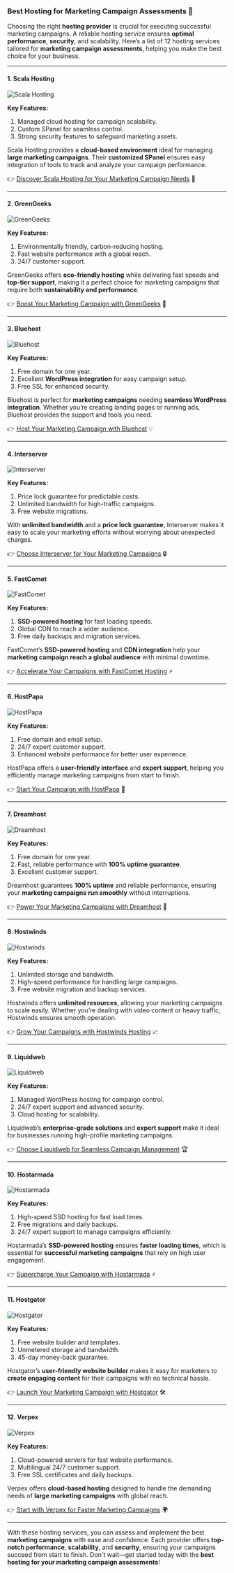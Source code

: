 ### Best Hosting for Marketing Campaign Assessments 🚀

Choosing the right **hosting provider** is crucial for executing successful marketing campaigns. A reliable hosting service ensures **optimal performance**, **security**, and scalability. Here’s a list of 12 hosting services tailored for **marketing campaign assessments**, helping you make the best choice for your business.

---

#### 1. Scala Hosting
![Scala Hosting](https://i.imgur.com/uJ5JIK3.png "Scala Web Hosting")

**Key Features:**
1. Managed cloud hosting for campaign scalability.
2. Custom SPanel for seamless control.
3. Strong security features to safeguard marketing assets.

Scala Hosting provides a **cloud-based environment** ideal for managing **large marketing campaigns**. Their **customized SPanel** ensures easy integration of tools to track and analyze your campaign performance.

👉 [Discover Scala Hosting for Your Marketing Campaign Needs](https://snipitx.com/scala-jy) 🌟

---

#### 2. GreenGeeks
![GreenGeeks](https://i.imgur.com/eEwuntu.jpg "GreenGeeks Hosting")

**Key Features:**
1. Environmentally friendly, carbon-reducing hosting.
2. Fast website performance with a global reach.
3. 24/7 customer support.

GreenGeeks offers **eco-friendly hosting** while delivering fast speeds and **top-tier support**, making it a perfect choice for marketing campaigns that require both **sustainability and performance**.

👉 [Boost Your Marketing Campaign with GreenGeeks](https://snipitx.com/greengeeks-jy) 🌱

---

#### 3. Bluehost
![Bluehost](https://i.imgur.com/PasFF9E.jpeg "Bluehost Hosting")

**Key Features:**
1. Free domain for one year.
2. Excellent **WordPress integration** for easy campaign setup.
3. Free SSL for enhanced security.

Bluehost is perfect for **marketing campaigns** needing **seamless WordPress integration**. Whether you’re creating landing pages or running ads, Bluehost provides the support and tools you need.

👉 [Host Your Marketing Campaign with Bluehost](https://snipitx.com/bluehost-jy) 💡

---

#### 4. Interserver
![Interserver](https://i.imgur.com/OM5dOEW.jpeg "Interserver Hosting")

**Key Features:**
1. Price lock guarantee for predictable costs.
2. Unlimited bandwidth for high-traffic campaigns.
3. Free website migrations.

With **unlimited bandwidth** and a **price lock guarantee**, Interserver makes it easy to scale your marketing efforts without worrying about unexpected charges.

👉 [Choose Interserver for Your Marketing Campaigns](https://snipitx.com/interserver-jy) 🔒

---

#### 5. FastComet
![FastComet](https://i.imgur.com/7qgXuWp.png "FastComet Hosting")

**Key Features:**
1. **SSD-powered hosting** for fast loading speeds.
2. Global CDN to reach a wider audience.
3. Free daily backups and migration services.

FastComet’s **SSD-powered hosting** and **CDN integration** help your **marketing campaign reach a global audience** with minimal downtime.

👉 [Accelerate Your Campaigns with FastComet Hosting](https://snipitx.com/fastcomet-jy) ⚡

---

#### 6. HostPapa
![HostPapa](https://i.imgur.com/ouDTkvl.jpeg "HostPapa Hosting")

**Key Features:**
1. Free domain and email setup.
2. 24/7 expert customer support.
3. Enhanced website performance for better user experience.

HostPapa offers a **user-friendly interface** and **expert support**, helping you efficiently manage marketing campaigns from start to finish.

👉 [Start Your Campaign with HostPapa](https://snipitx.com/hostpapa-jy) 🚀

---

#### 7. Dreamhost
![Dreamhost](https://i.imgur.com/rXIg8ip.jpeg "Dreamhost Hosting")

**Key Features:**
1. Free domain for one year.
2. Fast, reliable performance with **100% uptime guarantee**.
3. Excellent customer support.

Dreamhost guarantees **100% uptime** and reliable performance, ensuring your **marketing campaigns run smoothly** without interruptions.

👉 [Power Your Marketing Campaigns with Dreamhost](https://snipitx.com/dreamhost-jy) 💪

---

#### 8. Hostwinds
![Hostwinds](https://i.imgur.com/53aSNXx.jpeg "Hostwinds Hosting")

**Key Features:**
1. Unlimited storage and bandwidth.
2. High-speed performance for handling large campaigns.
3. Free website migration and backup services.

Hostwinds offers **unlimited resources**, allowing your marketing campaigns to scale easily. Whether you’re dealing with video content or heavy traffic, Hostwinds ensures smooth operation.

👉 [Grow Your Campaigns with Hostwinds Hosting](https://snipitx.com/hostwinds-jy) 📈

---

#### 9. Liquidweb
![Liquidweb](https://i.imgur.com/4IvT9SC.jpeg "Liquidweb Hosting")

**Key Features:**
1. Managed WordPress hosting for campaign control.
2. 24/7 expert support and advanced security.
3. Cloud hosting for scalability.

Liquidweb’s **enterprise-grade solutions** and **expert support** make it ideal for businesses running high-profile marketing campaigns.

👉 [Choose Liquidweb for Seamless Campaign Management](https://snipitx.com/liquidweb-jy) 🏆

---

#### 10. Hostarmada
![Hostarmada](https://i.imgur.com/KFbdf3o.jpeg "Hostarmada Hosting")

**Key Features:**
1. High-speed SSD hosting for fast load times.
2. Free migrations and daily backups.
3. 24/7 expert support to manage campaigns efficiently.

Hostarmada’s **SSD-powered hosting** ensures **faster loading times**, which is essential for **successful marketing campaigns** that rely on high user engagement.

👉 [Supercharge Your Campaign with Hostarmada](https://snipitx.com/hostarmada-jy) ⚡

---

#### 11. Hostgator
![Hostgator](https://i.imgur.com/BcVkH57.jpeg "Hostgator Hosting")

**Key Features:**
1. Free website builder and templates.
2. Unmetered storage and bandwidth.
3. 45-day money-back guarantee.

Hostgator’s **user-friendly website builder** makes it easy for marketers to **create engaging content** for their campaigns with no technical hassle.

👉 [Launch Your Marketing Campaign with Hostgator](https://snipitx.com/hostgator-jy) 🛠️

---

#### 12. Verpex
![Verpex](https://i.imgur.com/6x5LhiS.jpeg "Verpex Hosting")

**Key Features:**
1. Cloud-powered servers for fast website performance.
2. Multilingual 24/7 customer support.
3. Free SSL certificates and daily backups.

Verpex offers **cloud-based hosting** designed to handle the demanding needs of **large marketing campaigns** with global reach.

👉 [Start with Verpex for Faster Marketing Campaigns](https://snipitx.com/verpex-jy) 🌍

---

With these hosting services, you can assess and implement the best **marketing campaigns** with ease and confidence. Each provider offers **top-notch performance**, **scalability**, and **security**, ensuring your campaigns succeed from start to finish. Don't wait—get started today with the **best hosting for your marketing campaign assessments**!
